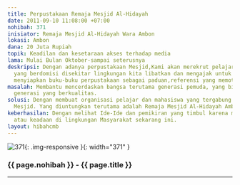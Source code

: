 ```yaml
---
title: Perpustakaan Remaja Mesjid Al-Hidayah
date: 2011-09-10 11:08:00 +07:00
nohibah: 371
inisiator: Remaja Mesjid Al-Hidayah Wara Ambon
lokasi: Ambon
dana: 20 Juta Rupiah
topik: Keadilan dan kesetaraan akses terhadap media
lama: Mulai Bulan Oktober-sampai seterusnya
deskripsi: Dengan adanya perpustakaan Mesjid,Kami akan merekrut pelajar,maupun mahasiswa
  yang berdomisi disekitar lingkungan kita libatkan dan mengajak untuk berkarya dengan
  menyiapkan buku-buku perpustakaan sebagai paduan,referensi yang memotivasi mereka.
masalah: Membantu mencerdaskan bangsa terutama generasi pemuda, yang bisa menghasilkan
  generasi yang berkualitas.
solusi: Dengan membuat organisasi pelajar dan mahasiswa yang tergabung dalam Remaja
  Mesjid. Yang diuntungkan terutama adalah Remaja Mesjid Al-Hidayah Ambon.
keberhasilan: Dengan melihat Ide-Ide dan pemikiran yang timbul karena melihat situasi
  atau keadaan di lingkungan Masyarakat sekarang ini.
layout: hibahcmb
---
```


![371](/static/img/hibahcmb/371.png){: .img-responsive }{: width="371" }

### {{ page.nohibah }} - {{ page.title }}

---
